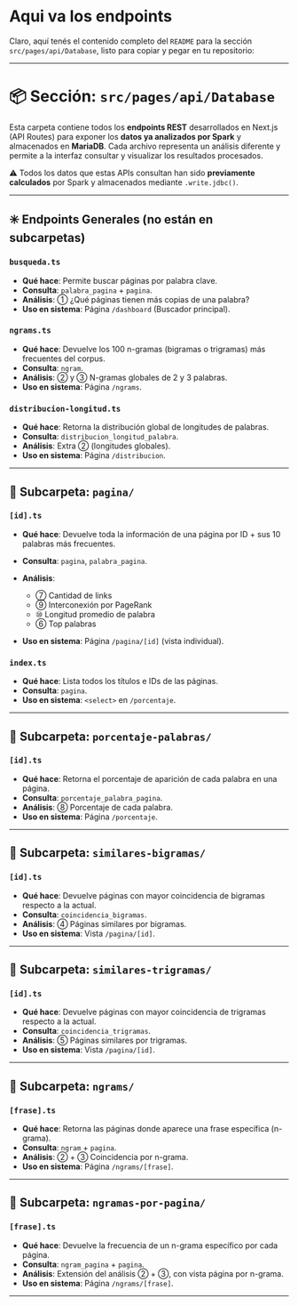 # Aqui va los endpoints


Claro, aquí tenés el contenido completo del `README` para la sección `src/pages/api/Database`, listo para copiar y pegar en tu repositorio:

---

# 📦 Sección: `src/pages/api/Database`

Esta carpeta contiene todos los **endpoints REST** desarrollados en Next.js (API Routes) para exponer los **datos ya analizados por Spark** y almacenados en **MariaDB**.
Cada archivo representa un análisis diferente y permite a la interfaz consultar y visualizar los resultados procesados.

⚠️ Todos los datos que estas APIs consultan han sido **previamente calculados** por Spark y almacenados mediante `.write.jdbc()`.

---

## ✳️ Endpoints Generales (no están en subcarpetas)

### `busqueda.ts`

* **Qué hace**: Permite buscar páginas por palabra clave.
* **Consulta**: `palabra_pagina` + `pagina`.
* **Análisis**: ① ¿Qué páginas tienen más copias de una palabra?
* **Uso en sistema**: Página `/dashboard` (Buscador principal).

### `ngrams.ts`

* **Qué hace**: Devuelve los 100 n-gramas (bigramas o trigramas) más frecuentes del corpus.
* **Consulta**: `ngram`.
* **Análisis**: ② y ③ N-gramas globales de 2 y 3 palabras.
* **Uso en sistema**: Página `/ngrams`.

### `distribucion-longitud.ts`

* **Qué hace**: Retorna la distribución global de longitudes de palabras.
* **Consulta**: `distribucion_longitud_palabra`.
* **Análisis**: Extra ② (longitudes globales).
* **Uso en sistema**: Página `/distribucion`.

---

## 📁 Subcarpeta: `pagina/`

### `[id].ts`

* **Qué hace**: Devuelve toda la información de una página por ID + sus 10 palabras más frecuentes.
* **Consulta**: `pagina`, `palabra_pagina`.
* **Análisis**:

  * ⑦ Cantidad de links
  * ⑨ Interconexión por PageRank
  * ⑩ Longitud promedio de palabra
  * ⑥ Top palabras
* **Uso en sistema**: Página `/pagina/[id]` (vista individual).

### `index.ts`

* **Qué hace**: Lista todos los títulos e IDs de las páginas.
* **Consulta**: `pagina`.
* **Uso en sistema**: `<select>` en `/porcentaje`.

---

## 📁 Subcarpeta: `porcentaje-palabras/`

### `[id].ts`

* **Qué hace**: Retorna el porcentaje de aparición de cada palabra en una página.
* **Consulta**: `porcentaje_palabra_pagina`.
* **Análisis**: ⑧ Porcentaje de cada palabra.
* **Uso en sistema**: Página `/porcentaje`.

---

## 📁 Subcarpeta: `similares-bigramas/`

### `[id].ts`

* **Qué hace**: Devuelve páginas con mayor coincidencia de bigramas respecto a la actual.
* **Consulta**: `coincidencia_bigramas`.
* **Análisis**: ④ Páginas similares por bigramas.
* **Uso en sistema**: Vista `/pagina/[id]`.

---

## 📁 Subcarpeta: `similares-trigramas/`

### `[id].ts`

* **Qué hace**: Devuelve páginas con mayor coincidencia de trigramas respecto a la actual.
* **Consulta**: `coincidencia_trigramas`.
* **Análisis**: ⑤ Páginas similares por trigramas.
* **Uso en sistema**: Vista `/pagina/[id]`.

---

## 📁 Subcarpeta: `ngrams/`

### `[frase].ts`

* **Qué hace**: Retorna las páginas donde aparece una frase específica (n-grama).
* **Consulta**: `ngram` + `pagina`.
* **Análisis**: ② + ③ Coincidencia por n-grama.
* **Uso en sistema**: Página `/ngrams/[frase]`.

---

## 📁 Subcarpeta: `ngramas-por-pagina/`

### `[frase].ts`

* **Qué hace**: Devuelve la frecuencia de un n-grama específico por cada página.
* **Consulta**: `ngram_pagina` + `pagina`.
* **Análisis**: Extensión del análisis ② + ③, con vista página por n-grama.
* **Uso en sistema**: Página `/ngrams/[frase]`.

---
